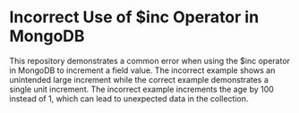 # Incorrect Use of $inc Operator in MongoDB
This repository demonstrates a common error when using the $inc operator in MongoDB to increment a field value. The incorrect example shows an unintended large increment while the correct example demonstrates a single unit increment.  The incorrect example increments the age by 100 instead of 1, which can lead to unexpected data in the collection.